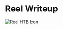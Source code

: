 # Reel Writeup
![Reel HTB Icon](https://www.hackthebox.com/storage/avatars/55d0de0cfa8b70e916abbb3f513dc1a7.png)
